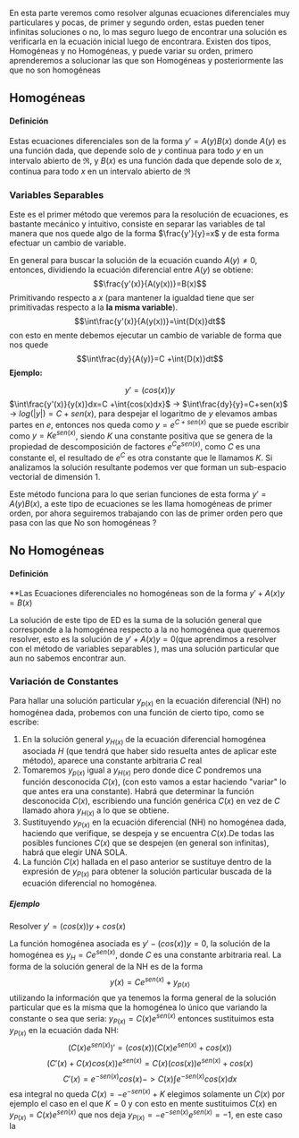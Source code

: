 En esta parte veremos como resolver algunas ecuaciones diferenciales muy particulares y pocas, de primer y segundo orden, estas pueden tener infinitas soluciones o no, lo mas seguro luego de encontrar una solución es verificarla en la ecuación inicial luego de encontrara.
Existen dos tipos, Homogéneas y no Homogéneas, y puede variar su orden, primero aprenderemos a solucionar las que son Homogéneas y posteriormente las que no son homogéneas 

## Homogéneas 

#### Definición
Estas ecuaciones diferenciales son de la forma $y'=A(y)B(x)$ donde $A(y)$ es una función dada, que depende solo de $y$ continua para todo $y$ en un intervalo abierto de $\Re$, y $B(x)$ es una función dada que depende solo de $x$, continua para todo $x$ en un intervalo abierto de $\Re$ 
### Variables Separables

Este es el primer método que veremos para la resolución de ecuaciones, es bastante mecánico y intuitivo, consiste en separar las variables de tal manera que nos quede algo de la forma $\frac{y'}{y}=x$ y de esta forma efectuar un cambio de variable.

En general para buscar la solución de la ecuación cuando $A(y)\neq0$, entonces, dividiendo la ecuación diferencial entre $A(y)$ se obtiene:$$\frac{y'(x)}{A(y(x))}=B(x)$$ Primitivando respecto a $x$ (para mantener la igualdad tiene que ser primitivadas respecto a la **la misma variable**).
$$\int\frac{y'(x)}{A(y(x))}=\int{D(x)}dt$$
con esto en mente debemos ejecutar un cambio de variable de forma que nos quede$$\int\frac{dy}{A(y)}=C +\int{D(x)}dt$$
**Ejemplo:**

$$y'=(cos(x))y$$
$\int\frac{y'(x)}{y(x)}dx=C +\int{cos(x)dx}$  -> $\int\frac{dy}{y}=C+sen(x)$  -> $log(|y|)=C+sen(x)$, para despejar el logaritmo de  $y$  elevamos ambas partes en $e$, entonces nos queda como $y=e^{C+sen(x)}$ que se puede escribir como $y=Ke^{sen(x)}$, siendo $K$ una constante positiva que se genera de la propiedad de descomposición de factores $e^Ce^{sen(x)}$, como $C$ es una constante el, el resultado de $e^C$ es otra constante que le llamamos $K$.
Si analizamos la solución resultante podemos ver que forman un sub-espacio vectorial de dimensión 1.

Este método funciona para lo que serian funciones de esta forma  $y'=A(y)B(x)$, a este tipo de ecuaciones se les llama homogéneas de primer orden, por ahora seguiremos trabajando con las de primer orden pero que pasa con las que No son homogéneas ?

## No Homogéneas

#### Definición 
**Las Ecuaciones diferenciales no homogéneas son de la forma  $y'+A(x)y=B(x)$

La solución de este tipo de ED es la suma de la solución general que corresponde a la homogénea respecto a la no homogénea que queremos resolver, esto es la solución de $y'+A(x)y=0$(que aprendimos a resolver con el método de variables separables ), mas una solución particular que aun no sabemos encontrar aun.

### Variación de Constantes 

Para hallar una solución particular $y_{p(x)}$  en la ecuación diferencial (NH) no homogénea dada, probemos con una función de cierto tipo, como se escribe:

1. En la solución general $y_{H(x)}$ de la ecuación diferencial homogénea asociada $H$ (que tendrá que haber sido resuelta antes de aplicar este método), aparece una constante arbitraria $C$ real
2. Tomaremos $y_{p(x)}$  igual a  $y_{H(x)}$ pero donde dice $C$ pondremos una función desconocida $C(x)$, (con esto vamos a estar haciendo "variar" lo que antes era una constante). Habrá que determinar la función desconocida $C(x)$, escribiendo una función genérica $C(x)$ en vez de $C$ llamado ahora $y_{H(x)}$ a lo que se obtiene.
3. Sustituyendo $y_{P(x)}$ en la ecuación diferencial (NH) no homogénea dada, haciendo que verifique, se despeja y se encuentra $C(x)$.De todas las posibles funciones $C(x)$ que se despejen (en general son infinitas), habrá que elegir UNA SOLA.
4. La función $C(x)$ hallada en el paso anterior se sustituye dentro de la expresión de $y_{P(x)}$ para obtener la solución particular buscada de la ecuación diferencial no homogénea. 


##### Ejemplo 

Resolver $y'=(cos(x))y+cos(x)$ 

La función homogénea asociada es $y'-(cos(x))y=0$, la solución de la homogénea es $y_H=Ce^{sen(x)}$, donde $C$ es una constante arbitraria real.
La forma de la solución general de la NH es de la forma $$y(x)=Ce^{sen(x)}+y_{p(x)}$$
utilizando la información que ya tenemos la forma general de la solución particular que es la misma que la homogénea lo único que variando la constante o sea que seria: $y_{P(x)}=C(x)e^{sen(x)}$ entonces sustituimos esta $y_{P(x)}$ en la ecuación dada NH:
$$(C(x)e^{sen(x)})'=(cos(x))(C(x)e^{sen(x)}+cos(x))$$$$(C'(x)+C(x)cos(x))e^{sen(x)}=C(x)(cos(x))e^{sen(x)}+cos(x)$$$$C'(x)=e^{-sen(x)}cos(x) -> C(x)\int {e^{-sen(x)}cos(x)}dx$$esa integral no queda $C(x)=-e^{-sen(x)}+K$ elegimos solamente un $C(x)$ por ejemplo el caso en el que  $K=0$  y con esto en mente sustituimos $C(x)$ en $y_{P(x)}=C(x)e^{sen(x)}$ que nos deja $y_{P(x)}=-e^{-sen(x)}e^{sen(x)}=-1$, en este caso la